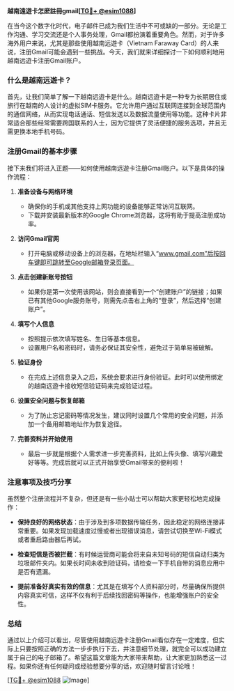 **越南遠遊卡怎麽註冊gmail[[TG💪+ @esim1088](https://t.me/s/esim1088)]**

在当今这个数字化时代，电子邮件已成为我们生活中不可或缺的一部分。无论是工作沟通、学习交流还是个人事务处理，Gmail都扮演着重要角色。然而，对于许多海外用户来说，尤其是那些使用越南远遊卡（Vietnam Faraway Card）的人来说，注册Gmail可能会遇到一些挑战。今天，我们就来详细探讨一下如何顺利地用越南远遊卡注册Gmail账户。

### 什么是越南远遊卡？

首先，让我们简单了解一下越南远遊卡是什么。越南远遊卡是一种专为长期居住或旅行在越南的人设计的虚拟SIM卡服务。它允许用户通过互联网连接到全球范围内的通信网络，从而实现电话通话、短信发送以及数据流量使用等功能。这种卡片非常适合那些经常需要跨国联系的人士，因为它提供了灵活便捷的服务选项，并且无需更换本地手机号码。

### 注册Gmail的基本步骤

接下来我们将进入正题——如何使用越南远遊卡注册Gmail账户。以下是具体的操作流程：

1. **准备设备与网络环境**
   - 确保你的手机或其他支持上网功能的设备能够正常访问互联网。
   - 下载并安装最新版本的Google Chrome浏览器，这将有助于提高注册成功率。

2. **访问Gmail官网**
   - 打开电脑或移动设备上的浏览器，在地址栏输入“www.gmail.com”后按回车键即可跳转至Google邮箱登录页面。

3. **点击创建新账号按钮**
   - 如果你是第一次使用该网站，则会直接看到一个“创建账户”的链接；如果已有其他Google服务账号，则需先点击右上角的“登录”，然后选择“创建账户”。

4. **填写个人信息**
   - 按照提示依次填写姓名、生日等基本信息。
   - 设置用户名和密码时，请务必保证其安全性，避免过于简单易被破解。

5. **验证身份**
   - 在完成上述信息录入之后，系统会要求进行身份验证。此时可以使用绑定的越南远遊卡接收短信验证码来完成验证过程。

6. **设置安全问题与恢复邮箱**
   - 为了防止忘记密码等情况发生，建议同时设置几个常用的安全问题，并添加一个备用邮箱地址作为恢复途径。

7. **完善资料并开始使用**
   - 最后一步就是根据个人需求进一步完善资料，比如上传头像、填写兴趣爱好等等。完成后就可以正式开始享受Gmail带来的便利啦！

### 注意事项及技巧分享

虽然整个注册流程并不复杂，但还是有一些小贴士可以帮助大家更轻松地完成操作：

- **保持良好的网络状态**：由于涉及到多项数据传输任务，因此稳定的网络连接非常重要。如果发现加载速度过慢或者出现错误消息，请尝试切换至Wi-Fi模式或者重启路由器后再试。
  
- **检查短信是否被拦截**：有时候运营商可能会将来自未知号码的短信自动归类为垃圾邮件夹内。如果长时间未收到验证码，请检查一下手机自带的消息应用中是否有遗漏。
  
- **提前准备好真实有效的信息**：尤其是在填写个人资料部分时，尽量确保所提供内容真实可信，这样不仅有利于后续找回密码等操作，也能增强账户的安全性。

### 总结

通过以上介绍可以看出，尽管使用越南远遊卡注册Gmail看似存在一定难度，但实际上只要按照正确的方法一步步执行下去，并注意细节处理，就完全可以成功建立属于自己的电子邮箱了。希望这篇文章能为大家带来帮助，让大家更加熟悉这一过程。如果你还有任何疑问或经验想要分享的话，欢迎随时留言讨论哦！

[[TG💪+ @esim1088](https://t.me/s/esim1088) ![Image](https://i.postimg.cc/4NQfJmqS/Snipaste-2025-05-13-00-14-12.png)]